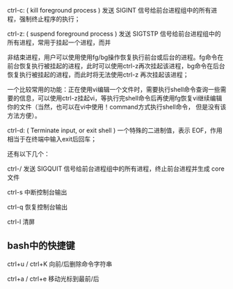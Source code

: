 ctrl-c: ( kill foreground process ) 发送 SIGINT 信号给前台进程组中的所有进程，强制终止程序的执行；

ctrl-z: ( suspend foreground process ) 发送 SIGTSTP 信号给前台进程组中的所有进程，常用于挂起一个进程，而并

非结束进程，用户可以使用使用fg/bg操作恢复执行前台或后台的进程。fg命令在前台恢复执行被挂起的进程，此时可以使用ctrl-z再次挂起该进程，bg命令在后台恢复执行被挂起的进程，而此时将无法使用ctrl-z 再次挂起该进程；
    

一个比较常用的功能：正在使用vi编辑一个文件时，需要执行shell命令查询一些需要的信息，可以使用ctrl-z挂起vi，等执行完shell命令后再使用fg恢复vi继续编辑你的文件（当然，也可以在vi中使用！command方式执行shell命令， 但是没有该方法方便）。

ctrl-d: ( Terminate input, or exit shell ) 一个特殊的二进制值，表示 EOF，作用相当于在终端中输入exit后回车；

还有以下几个：

ctrl-/    发送 SIGQUIT 信号给前台进程组中的所有进程，终止前台进程并生成 core 文件

ctrl-s   中断控制台输出

ctrl-q   恢复控制台输出

ctrl-l 清屏





## bash中的快捷键

ctrl+u / ctrl+K   向前/后删除命令字符串

ctrl+a / ctrl+e   移动光标到最前/后